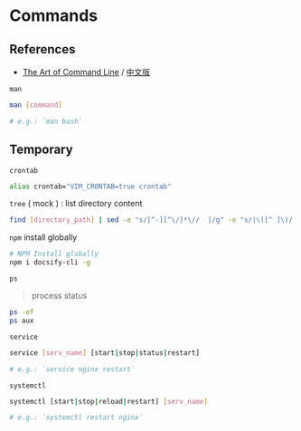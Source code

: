 # Commands

## References

- [The Art of Command Line](https://github.com/jlevy/the-art-of-command-line/blob/master/README.md) / [中文版](https://github.com/jlevy/the-art-of-command-line/blob/master/README-zh.md)

`man`

```bash
man [command]

# e.g.: `man bash`
```

## Temporary

`crontab`

```bash
alias crontab="VIM_CRONTAB=true crontab"
```

`tree` ( mock ) : list directory content

```bash
find [directory_path] | sed -e "s/[^-][^\/]*\//  |/g" -e "s/|\([^ ]\)/|── \1/"
```

`npm` install globally

```bash
# NPM Install globally
npm i docsify-cli -g
```

`ps`

> process status

```bash
ps -ef
ps aux
```

`service`

```bash
service [serv_name] [start|stop|status|restart]

# e.g.: `service nginx restart`
```

`systemctl`

```bash
systemctl [start|stop|reload|restart] [serv_name]

# e.g.: `systemctl restart nginx`
```